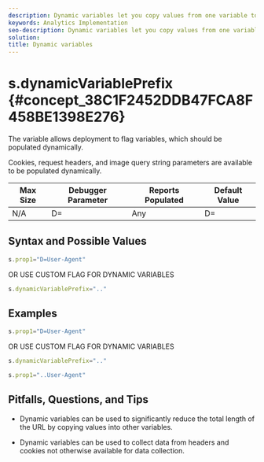 ```yaml
---
description: Dynamic variables let you copy values from one variable to another without typing the full values multiple times in the image requests on your site.
keywords: Analytics Implementation
seo-description: Dynamic variables let you copy values from one variable to another without typing the full values multiple times in the image requests on your site.
solution: 
title: Dynamic variables
---
```


# s.dynamicVariablePrefix {#concept_38C1F2452DDB47FCA8F458BE1398E276}

The  variable allows deployment to flag variables, which should be populated dynamically. 

Cookies, request headers, and image query string parameters are available to be populated dynamically. 

|  Max Size  | Debugger Parameter  | Reports Populated  | Default Value  |
|---|---|---|---|
|  N/A  | D=  | Any  | D=  |

## Syntax and Possible Values

```js
s.prop1="D=User-Agent"
```

OR USE CUSTOM FLAG FOR DYNAMIC VARIABLES

```js
s.dynamicVariablePrefix=".."
```

## Examples

```js
s.prop1="D=User-Agent"
```

OR USE CUSTOM FLAG FOR DYNAMIC VARIABLES

```js
s.dynamicVariablePrefix=".."
```

```js
s.prop1="..User-Agent"
```

## Pitfalls, Questions, and Tips

* Dynamic variables can be used to significantly reduce the total length of the URL by copying values into other variables. 

* Dynamic variables can be used to collect data from headers and cookies not otherwise available for data collection.

